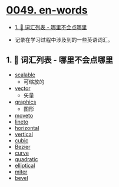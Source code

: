 # [0049. en-words](https://github.com/Tdahuyou/svg/tree/main/0049.%20en-words)

<!-- region:toc -->
- [1. 📝 词汇列表 - 哪里不会点哪里](#1--词汇列表---哪里不会点哪里)
<!-- endregion:toc -->
- 记录在学习过程中涉及到的一些英语词汇。

## 1. 📝 词汇列表 - 哪里不会点哪里

- [scalable](https://github.com/Tdahuyou/en-words/blob/main/scalable.md)
  - 可缩放的
- [vector](https://github.com/Tdahuyou/en-words/blob/main/vector.md)
  - 矢量
- [graphics](https://github.com/Tdahuyou/en-words/blob/main/graphics.md)
  - 图形
- [moveto](https://github.com/Tdahuyou/en-words/blob/main/moveto.md)
- [lineto](https://github.com/Tdahuyou/en-words/blob/main/lineto.md)
- [horizontal](https://github.com/Tdahuyou/en-words/blob/main/horizontal.md)
- [vertical](https://github.com/Tdahuyou/en-words/blob/main/vertical.md)
- [cubic](https://github.com/Tdahuyou/en-words/blob/main/cubic.md)
- [Bezier](https://github.com/Tdahuyou/en-words/blob/main/Bezier.md)
- [curve](https://github.com/Tdahuyou/en-words/blob/main/curve.md)
- [quadratic](https://github.com/Tdahuyou/en-words/blob/main/quadratic.md)
- [elliptical](https://github.com/Tdahuyou/en-words/blob/main/elliptical.md)
- [miter](https://github.com/Tdahuyou/en-words/blob/main/miter.md)
- [bevel](https://github.com/Tdahuyou/en-words/blob/main/bevel.md)

